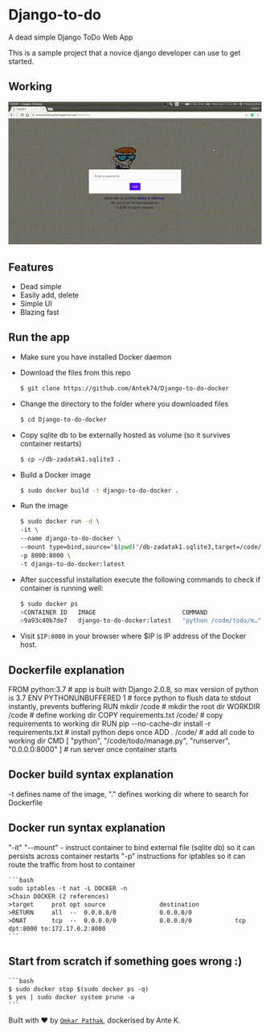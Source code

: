 # Django-to-do
A dead simple Django ToDo Web App

This is a sample project that a novice django developer can use to get started.

## Working

![Django to do](results/django-to-do.gif)

## Features

- Dead simple
- Easily add, delete
- Simple UI
- Blazing fast

## Run the app

- Make sure you have installed Docker daemon

- Download the files from this repo

    ```bash
	$ git clone https://github.com/Antek74/Django-to-do-docker
    ```

- Change the directory to the folder where you downloaded files

    ```bash
	$ cd Django-to-do-docker
    ```

- Copy sqlite db to be externally hosted as volume (so it survives container restarts)

    ```bash
	$ cp ~/db-zadatak1.sqlite3 .
    ```

- Build a Docker image

    ```bash
	$ sudo docker build -t django-to-do-docker .
    ```

- Run the image

    ```bash
	$ sudo docker run -d \
	-it \
	--name django-to-do-docker \
	--mount type=bind,source="$(pwd)"/db-zadatak1.sqlite3,target=/code/todo/db.sqlite3 \
	-p 8000:8000 \
	-t django-to-do-docker:latest
    ```

- After successful installation execute the following commands to check if container is running well:

    ```bash
	$ sudo docker ps
	>CONTAINER ID   IMAGE                        COMMAND                  CREATED         STATUS         PORTS                    NAMES
	>9a93c40b7de7   django-to-do-docker:latest   "python /code/todo/m…"   8 minutes ago   Up 8 minutes   0.0.0.0:8000->8000/tcp   django-to-do-docker
    ```


- Visit `$IP:8000` in your browser where $IP is IP address of the Docker host.

## Dockerfile explanation

FROM python:3.7 # app is built with Django 2.0.8, so max version of python is 3.7
ENV PYTHONUNBUFFERED 1 # force python to flush data to stdout instantly, prevents buffering
RUN mkdir /code # mkdir the root dir
WORKDIR /code # define working dir
COPY requirements.txt /code/ # copy requirements to working dir
RUN pip --no-cache-dir install -r requirements.txt # install python deps once
ADD . /code/ # add all code to working dir
CMD [ "python", "/code/todo/manage.py", "runserver", "0.0.0.0:8000" ] # run server once container starts

## Docker build syntax explanation

-t defines name of the image, "." defines working dir where to search for Dockerfile

## Docker run syntax explanation

"-it"
"--mount" - instruct container to bind external file (sqlite db) so it can persists across container restarts
"-p" instructions for iptables so it can route the traffic from host to container
    
    ```bash
	sudo iptables -t nat -L DOCKER -n
	>Chain DOCKER (2 references)
	>target     prot opt source               destination         
	>RETURN     all  --  0.0.0.0/0            0.0.0.0/0           
	>DNAT       tcp  --  0.0.0.0/0            0.0.0.0/0            tcp dpt:8000 to:172.17.0.2:8000
    ```

## Start from scratch if something goes wrong :)

    ```bash
	$ sudo docker stop $(sudo docker ps -q)
	$ yes | sudo docker system prune -a
    ```

Built with ♥ by [`Omkar Pathak`](http://www.omkarpathak.in/), dockerised by Ante K.
